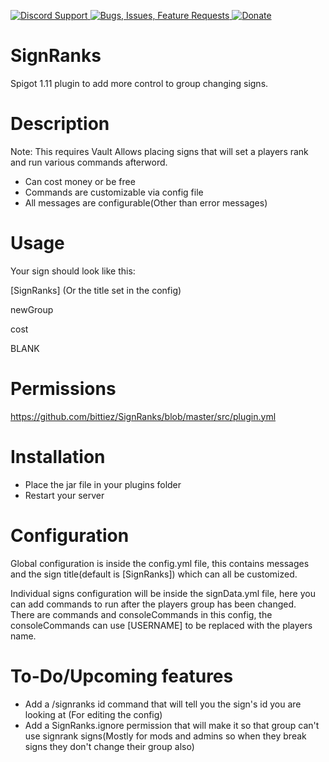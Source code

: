 [ ![Discord Support](https://www.mediafire.com/convkey/1f30/84f194magcxff186g.jpg) ](https://discord.gg/p5DAvc6)
[ ![Bugs, Issues, Feature Requests](https://www.mediafire.com/convkey/3860/99n15b2cbgvnp416g.jpg) ](../../issues)
[ ![Donate](https://www.mediafire.com/convkey/3ac7/eurlt0tntrc95zh6g.jpg) ](https://www.paypal.com/cgi-bin/webscr?cmd=_s-xclick&hosted_button_id=THXHQ5287TBA8)

# SignRanks

Spigot 1.11 plugin to add more control to group changing signs.


# Description
Note: This requires Vault
Allows placing signs that will set a players rank and run various commands afterword.

- Can cost money or be free
- Commands are customizable via config file
- All messages are configurable(Other than error messages)

# Usage

Your sign should look like this:

[SignRanks] (Or the title set in the config)

newGroup

cost

BLANK


# Permissions

https://github.com/bittiez/SignRanks/blob/master/src/plugin.yml


# Installation

- Place the jar file in your plugins folder
- Restart your server


# Configuration

Global configuration is inside the config.yml file, this contains messages and the sign title(default is [SignRanks]) which can all be customized.

Individual signs configuration will be inside the signData.yml file, here you can add commands to run after the players group has been changed.  
There are commands and consoleCommands in this config, the consoleCommands can use [USERNAME] to be replaced with the players name.


# To-Do/Upcoming features

- Add a /signranks id command that will tell you the sign's id you are looking at (For editing the config)
- Add a SignRanks.ignore permission that will make it so that group can't use signrank signs(Mostly for mods and admins so when they break signs they don't change their group also)
